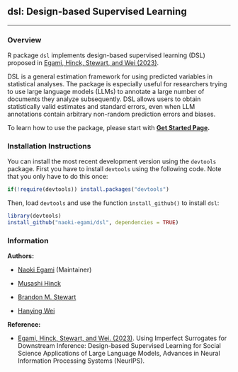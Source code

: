 ## dsl: Design-based Supervised Learning

------------------------------------------------------------------------

### Overview

R package `dsl` implements design-based supervised learning (DSL)
proposed in [Egami, Hinck, Stewart, and Wei
(2023)](https://naokiegami.com/paper/dsl.pdf).

DSL is a general estimation framework for using predicted variables in
statistical analyses. The package is especially useful for researchers
trying to use large language models (LLMs) to annotate a large number of
documents they analyze subsequently. DSL allows users to obtain
statistically valid estimates and standard errors, even when LLM
annotations contain arbitrary non-random prediction errors and biases.

To learn how to use the package, please start with **[Get Started
Page](http://naokiegami.com/dsl/articles/intro.html).**

### Installation Instructions

You can install the most recent development version using the `devtools`
package. First you have to install `devtools` using the following code.
Note that you only have to do this once:

``` r
if(!require(devtools)) install.packages("devtools")
```

Then, load `devtools` and use the function `install_github()` to install
`dsl`:

``` r
library(devtools)
install_github("naoki-egami/dsl", dependencies = TRUE)
```

### Information

**Authors:**

-   [Naoki Egami](https://naokiegami.com) (Maintainer)

-   [Musashi Hinck](https://muhark.github.io/about)

-   [Brandon M. Stewart](https://muhark.github.io/about)

-   [Hanying Wei](https://polisci.columbia.edu/content/hanying-wei)

**Reference:**

-   [Egami, Hinck, Stewart, and Wei.
    (2023)](https://naokiegami.com/paper/dsl.pdf). Using Imperfect
    Surrogates for Downstream Inference: Design-based Supervised
    Learning for Social Science Applications of Large Language Models,
    Advances in Neural Information Processing Systems (NeurIPS).
